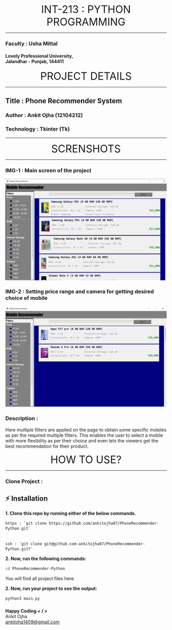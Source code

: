<p align="center">
 <font size="6"> INT-213 : PYTHON PROGRAMMING</font>
</p>
<hr>

### Faculty : Usha Mittal
#### Lovely Professional University, <br> Jalandhar - Punjab, 144411

<p align="center">
 <font size="6">  PROJECT DETAILS </font>
</p>
<hr>

## Title : Phone Recommender System
### Author : Ankit Ojha  (12104212)
### Technology : Tkinter (Tk)

<hr>


<p align="center">
 <font size="6">  SCRENSHOTS</font>
</p>
<hr>

### IMG-1 : Main screen of the project
![](project-img-1.png)

### IMG-2 : Setting price range and camera for getting desired choice of mobile

![](project-img-2.png)

### Description :
Here multiple filters are applied on the page to obtain some specific mobiles as per the required multiple filters. This enables the user to select a mobile with more flexibility as per their choice and even lets the viewers get the best recommendation for their product.

<p align="center">
 <font size="6">  HOW TO USE?</font>
</p>
<hr>

### Clone Project :
## ⚡ Installation
**1. Clone this repo by running either of the below commands.**

    https : `git clone https://github.com/ankitojha07/PhoneRecommender-Python.git`
   
  
    ssh : `git clone git@github.com:ankitojha07/PhoneRecommender-Python.git7`
   



**2. Now, run the following commands:**

  ```bash
cd PhoneRecommender-Python
```
You will find all project files here.

**2. Now, run your project to see the output:**

```
python3 main.py
```
###
**Happy Coding < / >** <br>
Ankit Ojha <br>
ankitoha1409@gmail.com
